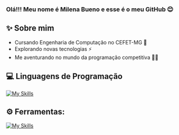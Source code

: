 ### Olá!!! Meu nome é Milena Bueno e esse é o meu GitHub 😊


## ✨ Sobre mim
- Cursando Engenharia de Computação no CEFET-MG 📖
- Explorando novas tecnologias ⚡
- Me aventurando no mundo da programação competitiva 🏋️‍♀️

## 💻 Linguagens de Programação
[![My Skills](https://skillicons.dev/icons?i=java,python,c,cpp,cs)](https://skillicons.dev)

## ⚙️ Ferramentas:
[![My Skills](https://skillicons.dev/icons?i=git,github,vscode,eclipse)](https://skillicons.dev)
